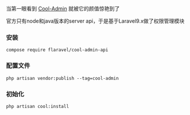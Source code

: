 
当第一眼看到 [Cool-Admin](https://github.com/cool-team-official/cool-admin-vue) 就被它的颜值惊艳到了

官方只有node和java版本的server api，于是基于Laravel9.x做了权限管理模块

### 安装

`compose require flaravel/cool-admin-api`

### 配置文件

`php artisan vendor:publish --tag=cool-admin`

### 初始化
`php artisan cool:install`
